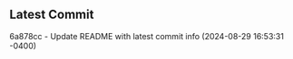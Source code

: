 
## Latest Commit
6a878cc - Update README with latest commit info (2024-08-29 16:53:31 -0400) <Yunxi-Zhou>
